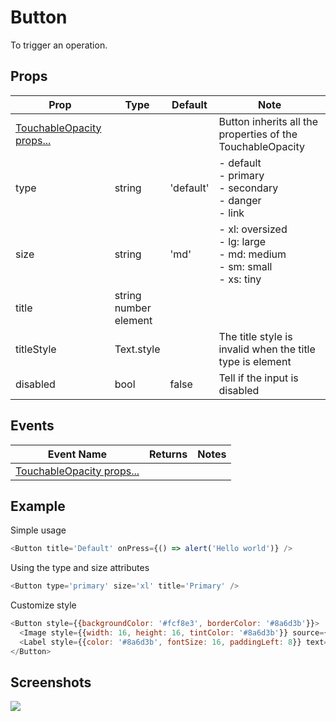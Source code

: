 # Button
To trigger an operation.

## Props
| Prop | Type | Default | Note |
|---|---|---|---|
| [TouchableOpacity props...](https://facebook.github.io/react-native/docs/touchableopacity.html) |  |  | Button inherits all the properties of the TouchableOpacity
| type | string | 'default' | - default<br/>- primary<br/>- secondary<br/>- danger<br/>- link
| size | string | 'md' | - xl: oversized<br/>- lg: large<br/>- md: medium<br/>- sm: small<br/>- xs: tiny
| title | string<br/>number<br/>element |  |
| titleStyle | Text.style |  | The title style is invalid when the title type is element
| disabled | bool | false | Tell if the input is disabled

## Events
| Event Name | Returns | Notes |
|---|---|---|
| [TouchableOpacity props...](https://facebook.github.io/react-native/docs/touchableopacity.html) |  |  | Button inherits all the properties of the TouchableOpacity

<!--
## Methods
None.

## Static Props
None.

## Static Methods
None.
-->

## Example
Simple usage
```js
<Button title='Default' onPress={() => alert('Hello world')} />
```

Using the type and size attributes
```js
<Button type='primary' size='xl' title='Primary' />
```

Customize style
```js
<Button style={{backgroundColor: '#fcf8e3', borderColor: '#8a6d3b'}}>
  <Image style={{width: 16, height: 16, tintColor: '#8a6d3b'}} source={require('../icons/search.png')} />
  <Label style={{color: '#8a6d3b', fontSize: 16, paddingLeft: 8}} text='Search' />
</Button>
```


## Screenshots
![](https://github.com/rilyu/teaset/blob/master/screenshots/02-Button.png?raw=true)
